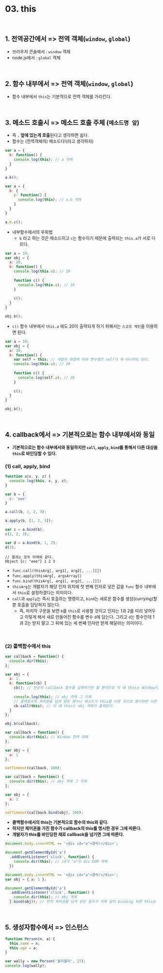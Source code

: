 # 03. this

<br>

## 1. 전역공간에서 => 전역 객체(`window`, `global`)

- 브라우저 콘솔에서 : `window` 객체
- node.js에서 : `global` 객체

<br>

## 2. 함수 내부에서 => 전역 객체(`window`, `global`)

- 함수 내부에서 `this`는 기본적으로 전역 객체를 가리킨다.

<br>

## 3. 메소드 호출시 => 메소드 호출 주체 (`메소드명 앞`)

- 즉 <b>`.` 앞에 있는게 호출</b>된다고 생각하면 쉽다.
- 함수는 (전역객체의) 메소드다!(라고 생각하자)

```javascript
var a = {
  b: function() {
    console.log(this); // a 객체
  }
}

a.b();
```

```javascript
var a = {
  b: {
    c: function() {
      console.log(this); // a.b 객체
    }
  }
}

a.b.c();
```

- 내부함수에서의 우회법
  - `b` 라고 하는 것은 메소드이고 `c`는 함수이기 때문에 출력되는 `this.a`가 서로 다르다.

```javascript
var a = 10;
var obj = {
  a: 20,
  b: function() {
    console.log(this.a); // 20
      
    function c() {
      console.log(this.a); // 10
    }
    
    c();
  }
}

obj.b();
```

- `c()` 함수 내부에서 `this.a` 에도 20이 출력되게 하기 위해서는 `스코프 체인`을 이용하면 된다.

```javascript
var a = 10;
var obj = {
  a: 20,
  b: function() {
    var self = this; // 개발자 취향에 따라 변수명은 self가 꼭 아니여도 된다.
    console.log(this.a); // 20
      
    function c() {
      console.log(self.a); // 20
    }
    
    c();
  }
}

obj.b();
```

<br>

## 4. callback에서 => 기본적으로는 함수 내부에서와 동일

- <b>기본적으로는 함수 내부에서와 동일하지만 `call`, `apply`, `bind`를 통해서 다른 대상을 `this`로 바인딩할 수 있다.</b>

### (1) call, apply, bind

```javascript
function a(x, y, z) {
  console.log(this, x, y, z);
}

var b = {
  c: 'eee'
}

a.call(b, 1, 2, 3);

a.apply(b, [1, 2, 3]);

var c = a.bind(b);
c(1, 2, 3);

var d = a.bind(b, 1, 2);
d(3);
```

```
// 결과는 모두 아래와 같다.
Object {c: "eee"} 1 2 3
```

- `func.call(thisArg[, arg1[, arg2[, ...]]])`
- `func.apply(thisArg[, argsArray])`
- `func.bind(thisArg[, arg1[, arg2[, ...]]])`
- `thisArg`는 개발자가 해당 인자 위치에 첫 번째 인자로 넣은 값을 `func` 함수 내부에서 `this`로 설정하겠다는 의미이다.
- `call`과 `apply`는 즉시 호출하는 명령이고, `bind`는 새로운 함수를 생성(currying)할 뿐 호출을 담당하지 않는다.
  - 즉, 마지막 구문을 보면 `b`를 `this`로 사용할 것이고 인자는 1과 2를 미리 넣어두고 이렇게 해서 새로 만들어진 함수를 변수 `d`에 담는다. 그리고 `d`는 함수인데 1과 2는 받지 말고 그 뒤에 있는 세 번째 인자만 받게 해달라는 의미이다.

<br>

### (2) 콜백함수에서 this

```javascript
var callback = function() {
  console.dir(this);
};

var obj = {
  a: 1,
  b: function(cb) {
    cb(); // 단순히 callback 함수를 실행하기만 할 뿐이므로 이 때 this는 Window이다.
    
    console.log(this); // obj 객체 그 자체
    // 콜백함수의 제어권을 넘겨 받은 함수나 메소드가 this를 다른 곳으로 명시하면 다른 결과가 나온다.
    cb.call(this); // 이 때 this는 obj 객체가 출력된다.
  }
};

obj.b(callback);
```

```javascript
var callback = function() {
  console.dir(this); // Window 전역 객체
};

var obj = {
  a: 1
};

setTimeout(callback, 100);
```

```javascript
var callback = function() {
  console.dir(this); // obj 객체 그 자체
};

var obj = {
  a: 1
};

setTimeout(callback.bind(obj), 100);
```

- <b>콜백함수에서의 this는 기본적으로 함수의 this와 같다.</b>
- <b>하지만 제어권을 가진 함수가 callback의 this를 명시한 경우 그에 따른다.</b>
- <b>개발자가 this를 바인딩한 채로 callback을 넘기면 그에 따른다.</b>

```javascript
document.body.innerHTML += '<div id="a">클릭!</div>';

document.getElementById('a')
  .addEventListener('click', function() {
    console.dir(this); // id가 "a"인 div DOM 객체
  })
```

```javascript
document.body.innerHTML += '<div id="a">클릭!</div>';
var obj = { a: 1 };

document.getElementById('a')
  .addEventListener('click', function() {
    console.dir(this); // obj 객체
  }.bind(obj)); // 만약 제어권을 넘겨 받은 함수가 이와 같이 binding 되면 this는 obj 객체 그 자체가 된다.
```

<br>

## 5. 생성자함수에서 => 인스턴스

```javascript
function Person(n, a) {
  this.name = n;
  this.age = a;
}

var wally = new Person('월리월리', 27);
console.log(wally);
```

